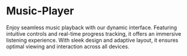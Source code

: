 # Music-Player
Enjoy seamless music playback with our dynamic interface. Featuring intuitive controls and real-time progress tracking, it offers an immersive listening experience. With sleek design and adaptive layout, it ensures optimal viewing and interaction across all devices.
